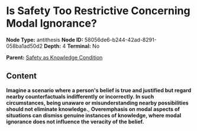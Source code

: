 # Is Safety Too Restrictive Concerning Modal Ignorance?

**Node Type:** antithesis
**Node ID:** 58056de6-b244-42ad-8291-058ba1ad50d2
**Depth:** 4
**Terminal:** No

**Parent:** [Safety as Knowledge Condition](safety-as-knowledge-condition-synthesis-7750cb65-384b-43f1-84c2-53dadda89e01.md)

## Content

**Imagine a scenario where a person's belief is true and justified but regard nearby counterfactuals indifferently or incorrectly. In such circumstances, being unaware or misunderstanding nearby possibilities should not eliminate knowledge.**, **Overemphasis on modal aspects of situations can dismiss genuine instances of knowledge, where modal ignorance does not influence the veracity of the belief.**
